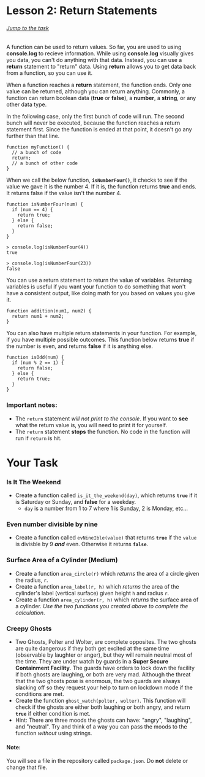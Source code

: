 # Lesson 2: Return Statements

###### [Jump to the task](#your-task)

A function can be used to return values. So far, you are used to using <b>console.log</b> to recieve information. While using <b>console.log</b> visually gives you data, you can't do anything with that data. Instead, you can use a <b>return</b> statement to "return" data. Using <b>return</b> allows you to get data back from a function, so you can use it.

When a function reaches a <b>return</b> statement, the function ends. Only one value can be returned, although you can return anything. Commonly, a function can return boolean data (<b>true</b> or <b>false</b>), a <b>number</b>, a <b>string</b>, or any other data type.

In the following case, only the first bunch of code will run. The second bunch will never be executed, because the function reaches a return statement first. Since the function is ended at that point, it doesn't go any further than that line.


```JS
function myFunction() {
  // a bunch of code
  return;
  // a bunch of other code
}
``` 

When we call the below function, <b>`isNumberFour()`</b>, it checks to see if the value we gave it is the number 4. If it is, the function returns <b>true</b> and ends. It returns false if the value isn't the number 4.


```JS
function isNumberFour(num) {
  if (num == 4) {
    return true;
  } else {
    return false;
  }
}
```
```Output
> console.log(isNumberFour(4))
true

> console.log(isNumberFour(23))
false
```

You can use a return statement to return the value of variables. Returning variables is useful if you want your function to do something that won't have a consistent output, like doing math for you based on values you give it. 

```JS
function addition(num1, num2) {
  return num1 + num2;
}
```

You can also have multiple return statements in your function. For example, if you have multiple possible outcomes. This function below returns <b>true</b> if the number is even, and returns <b>false</b> if it is anything else.

```JS
function isOdd(num) {
  if (num % 2 == 1) {
    return false;
  } else {
    return true;
  }
}
```

### Important notes:

- The `return` statement _will not print to the console_. If you want to **see** what the return value is, you will need to print it for yourself.
- The `return` statement **stops** the function. No code in the function will run if `return` is hit.


# Your Task 

### Is It The Weekend
- Create a function called `is_it_the_weekend(day)`, which returns **`true`** if it is Saturday or Sunday, and <b>false</b> for a weekday.
  - `day` is a number from 1 to 7 where 1 is Sunday, 2 is Monday, etc...

### Even number divisible by nine
- Create a function called `evNineIble(value)` that returns <b>**`true`**</b> if the `value` is divisble by 9 **_and_** even. Otherwise it returns <b>`false`</b>.  

### Surface Area of a Cylinder (Medium)
- Create a function `area_circle(r)` which _returns_ the area of a circle given the radius, `r`.
- Create a function `area_label(r, h)` which _returns_ the area of the cylinder's label (vertical surface) given height `h` and radius `r`.
- Create a function `area_cylinder(r, h)` which _returns_ the surface area of a cylinder. _Use the two functions you created above to complete the calculation_.

### Creepy Ghosts

- Two Ghosts, Polter and Wolter, are complete opposites. The two ghosts are quite dangerous if they both get excited at the same time (observable by laughter or anger), but they will remain neutral most of the time. They are under watch by guards in a **Super Secure Containment Facility**. The guards have orders to lock down the facility if both ghosts are laughing, or both are very mad. Although the threat that the two ghosts pose is enormous, the two guards are always slacking off so they request your help to turn on lockdown mode if the conditions are met. 
- Create the function `ghost_watch(polter, wolter)`. This function will check if the ghosts are either both laughing or both angry, and return <b>`true`</b> if either condition is met.
- Hint: There are three moods the ghosts can have: "angry", "laughing", and "neutral". Try and think of a way you can pass the moods to the function <i>without</i> using strings.

#### Note:
You will see a file in the repository called `package.json`. Do **not** delete or change that file.

<br><br><br>
